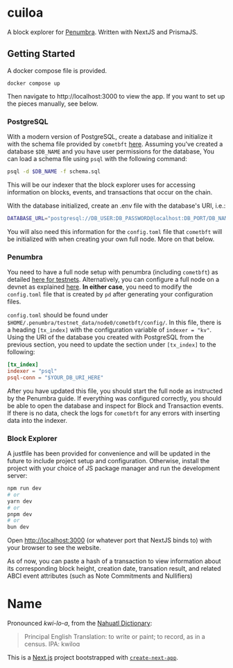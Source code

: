 # cuiloa

A block explorer for [Penumbra](https://penumbra.zone/). Written with NextJS and PrismaJS. 

## Getting Started

A docker compose file is provided.

```
docker compose up
```

Then navigate to http://localhost:3000 to view the app.
If you want to set up the pieces manually, see below.

### PostgreSQL

With a modern version of PostgreSQL, create a database and initialize it with the schema file provided by `cometbft` [here](https://github.com/cometbft/cometbft/blob/main/state/indexer/sink/psql/schema.sql). Assuming you've created a database `$DB_NAME` and you have user permissions for the database, You can load a schema file using `psql` with the following command:

```sh
psql -d $DB_NAME -f schema.sql
```

This will be our indexer that the block explorer uses for accessing information on blocks, events, and transactions that occur on the chain. 

With the database initialized, create an .env file with the database's URI, i.e.:
```sh .env
DATABASE_URL="postgresql://DB_USER:DB_PASSWORD@localhost:DB_PORT/DB_NAME?sslmode=disable"
```

You will also need this information for the `config.toml` file that `cometbft` will be initialized with when creating your own full node. More on that below.

### Penumbra

You need to have a full node setup with penumbra (including `cometbft`) as detailed [here for testnets](https://guide.penumbra.zone/main/pd/join-testnet.html#joining-a-testnet). Alternatively, you can configure a full node on a devnet as explained [here](https://guide.penumbra.zone/main/dev/devnet-quickstart.html). **In either case**, you need to modify the `config.toml` file that is created by `pd` after generating your configuration files.

`config.toml` should be found under `$HOME/.penumbra/testnet_data/node0/cometbft/config/`. In this file, there is a heading `[tx_index]` with the configuration variable of `indexer = "kv"`. Using the URI of the database you created with PostgreSQL from the previous section, you need to update the section under `[tx_index]` to the following:

```toml
[tx_index]
indexer = "psql"
psql-conn = "$YOUR_DB_URI_HERE"
```
After you have updated this file, you should start the full node as instructed by the Penumbra guide. If everything was configured correctly, you should be able to open the database and inspect for Block and Transaction events. If there is no data, check the logs for `cometbft` for any errors with inserting data into the indexer.

### Block Explorer

A justfile has been provided for convenience and will be updated in the future to include project setup and configuration. Otherwise, install the project with your choice of JS package manager and run the development server:

```bash
npm run dev
# or
yarn dev
# or
pnpm dev
# or
bun dev
```

Open [http://localhost:3000](http://localhost:3000) (or whatever port that NextJS binds to) with your browser to see the website.

As of now, you can paste a hash of a transaction to view information about its corresponding block height, creation date, transation result, and related ABCI event attributes (such as Note Commitments and Nullifiers)

# Name

Pronounced *kwi-lo-a*, from the [Nahuatl Dictionary](https://nahuatl.wired-humanities.org/content/cuiloa):
> Principal English Translation:
> to write or paint; to record, as in a census.
> IPA: kwiloɑ

This is a [Next.js](https://nextjs.org/) project bootstrapped with [`create-next-app`](https://github.com/vercel/next.js/tree/canary/packages/create-next-app).